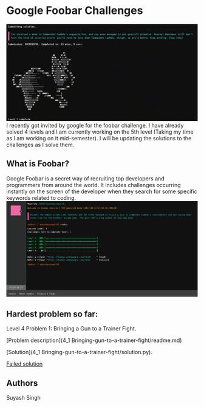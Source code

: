 # Google Foobar Challenges

![Google Foobar](Missceleanous/images/foobar.gif?raw=true "Foobar")  
I recently got invited by google for the foobar challenge. I have already solved 4 levels and I am currently working on the 5th level (Taking my time as I am working on it mid-semester). I will be updating the solutions to the challenges as I solve them.
   
## What is Foobar?
Google Foobar is a secret way of recruiting top developers and programmers from around the world. It includes challenges occurring instantly on the screen of the developer when they search for some specific keywords related to coding.
![Google Foobar](Missceleanous/images/foobarTitle.png?raw=true "Foobar")

## Hardest problem so far:
 Level 4 Problem 1: Bringing a Gun to a Trainer Fight.

  [Problem description](4_1 Bringing-gun-to-a-trainer-fight/readme.md)

  [Solution](4_1 Bringing-gun-to-a-trainer-fight/solution.py).

  [Failed solution](Missceleanous/4_1Try.py)

## Authors
Suyash Singh 
